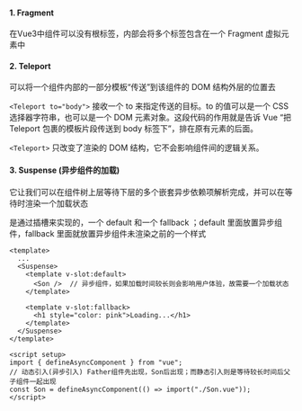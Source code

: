 #### 1. Fragment

在Vue3中组件可以没有根标签，内部会将多个标签包含在一个 Fragment 虚拟元素中



#### 2. Teleport

可以将一个组件内部的一部分模板“传送”到该组件的 DOM 结构外层的位置去

`<Teleport to="body">` 接收一个 to 来指定传送的目标。to 的值可以是一个 CSS 选择器字符串，也可以是一个 DOM 元素对象。这段代码的作用就是告诉 Vue “把 Teleport 包裹的模板片段传送到 body 标签下”，排在原有元素的后面。

`<Teleport>` 只改变了渲染的 DOM 结构，它不会影响组件间的逻辑关系。



#### 3. Suspense (异步组件的加载)

它让我们可以在组件树上层等待下层的多个嵌套异步依赖项解析完成，并可以在等待时渲染一个加载状态

是通过插槽来实现的，一个 default 和一个 fallback ；default 里面放置异步组件，fallback 里面就放置异步组件未渲染之前的一个样式

```vue
<template>
  ...
  <Suspense>
    <template v-slot:default>
      <Son />  // 异步组件，如果加载时间较长则会影响用户体验，故需要一个加载状态
    </template>

    <template v-slot:fallback>
      <h1 style="color: pink">Loading...</h1>
    </template>
  </Suspense>
</template>

<script setup>
import { defineAsyncComponent } from "vue";
// 动态引入(异步引入) Father组件先出现，Son后出现；而静态引入则是等待较长时间后父子组件一起出现
const Son = defineAsyncComponent(() => import("./Son.vue"));
</script>
```


